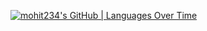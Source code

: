 [![mohit234's GitHub | Languages Over Time](https://stats.quine.sh/mohit234/languages-over-time?theme=dracula&title=My+Languages+Over+Time&width=500&height=200&bgColor=1e1e1e)](https://quine.sh)
